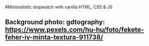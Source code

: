 #Minimalistic stopwatch with vanilla HTML, CSS & JS

## Background photo: gdtography: https://www.pexels.com/hu-hu/foto/fekete-feher-iv-minta-textura-911738/
